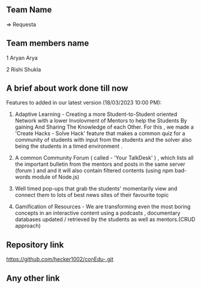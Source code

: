 ## Team Name

=> Requesta

## Team members name
>

1
Aryan Arya

2
Rishi Shukla

## A brief about work done till now

Features to added in our latest version (18/03/2023 10:00 PM):

1) Adaptive Learning - Creating a more Student-to-Student oriented Network with a lower Involovment of Mentors to help the Students By gaining And Sharing The Knowledge of each Other.
For this , we made a 'Create Hacks - Solve Hack' feature that makes a common quiz for a community of students with input from the students and the solver also being the students in a timed environment .

2) A common Community Forum ( called - 'Your TalkDesk' ) , which lists all the important bulletin  from the mentors and posts in the same server (forum ) and and it will also contain filtered contents (using npm bad-words module of Node.js) 

3) Well timed pop-ups that grab  the students' momentarily view and connect them to lots of best news sites of their favourite topic

4) Gamification of Resources - We are transforming even the most boring concepts in an interactive content using a podcasts , documentary databases updated / retrieved by the students as well as mentors.(CRUD approach)



## Repository link

https://github.com/hecker1002/conEdu-.git

## Any other link 
